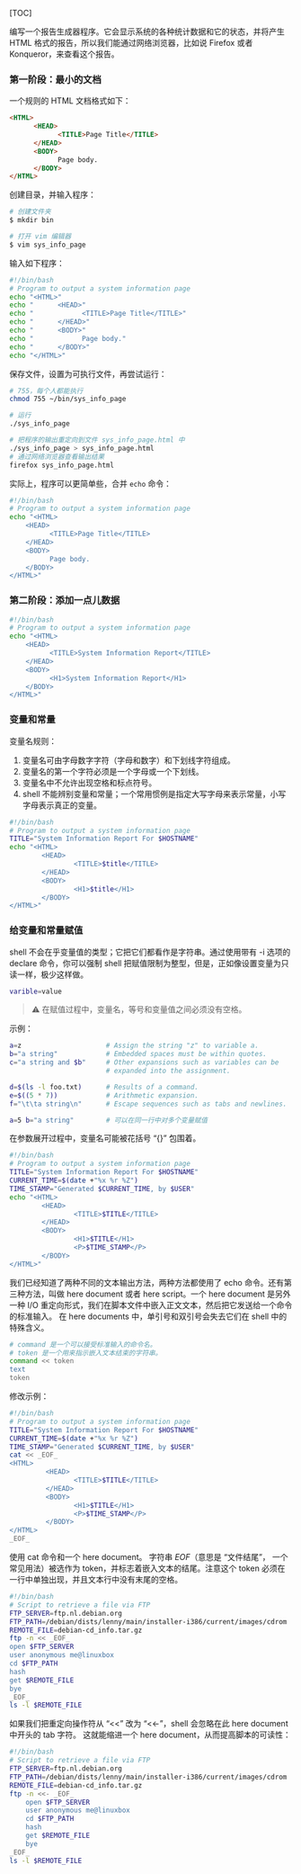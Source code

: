 [TOC]

编写一个报告生成器程序。它会显示系统的各种统计数据和它的状态，并将产生 HTML 格式的报告，所以我们能通过网络浏览器，比如说 Firefox 或者 Konqueror，来查看这个报告。

### 第一阶段：最小的文档

一个规则的 HTML 文档格式如下：
```html
<HTML>
      <HEAD>
            <TITLE>Page Title</TITLE>
      </HEAD>
      <BODY>
            Page body.
      </BODY>
</HTML>
```

创建目录，并输入程序：
```bash
# 创建文件夹
$ mkdir bin

# 打开 vim 编辑器
$ vim sys_info_page
```
输入如下程序：
```bash
#!/bin/bash
# Program to output a system information page
echo "<HTML>"
echo "      <HEAD>"
echo "            <TITLE>Page Title</TITLE>"
echo "      </HEAD>"
echo "      <BODY>"
echo "            Page body."
echo "      </BODY>"
echo "</HTML>"
```

保存文件，设置为可执行文件，再尝试运行：
```bash
# 755，每个人都能执行
chmod 755 ~/bin/sys_info_page

# 运行
./sys_info_page 

# 把程序的输出重定向到文件 sys_info_page.html 中
./sys_info_page > sys_info_page.html
# 通过网络浏览器查看输出结果
firefox sys_info_page.html
```

实际上，程序可以更简单些，合并 `echo` 命令：
```bash
#!/bin/bash
# Program to output a system information page
echo "<HTML>
    <HEAD>
          <TITLE>Page Title</TITLE>
    </HEAD>
    <BODY>
          Page body.
    </BODY>
</HTML>"
```

### 第二阶段：添加一点儿数据

```bash
#!/bin/bash
# Program to output a system information page
echo "<HTML>
    <HEAD>
          <TITLE>System Information Report</TITLE>
    </HEAD>
    <BODY>
          <H1>System Information Report</H1>
    </BODY>
</HTML>"
```

### 变量和常量

变量名规则：
1. 变量名可由字母数字字符（字母和数字）和下划线字符组成。
2. 变量名的第一个字符必须是一个字母或一个下划线。
3. 变量名中不允许出现空格和标点符号。
4. shell 不能辨别变量和常量；一个常用惯例是指定大写字母来表示常量，小写字母表示真正的变量。

```bash
#!/bin/bash
# Program to output a system information page
TITLE="System Information Report For $HOSTNAME"
echo "<HTML>
        <HEAD>
                <TITLE>$title</TITLE>
        </HEAD>
        <BODY>
                <H1>$title</H1>
        </BODY>
</HTML>"
```

### 给变量和常量赋值

shell 不会在乎变量值的类型；它把它们都看作是字符串。通过使用带有 -i 选项的 declare 命令，你可以强制 shell 把赋值限制为整型，但是，正如像设置变量为只读一样，极少这样做。
```bash
varible=value
```

> ⚠️ 在赋值过程中，变量名，等号和变量值之间必须没有空格。

示例：
```bash
a=z                     # Assign the string "z" to variable a.
b="a string"            # Embedded spaces must be within quotes.
c="a string and $b"     # Other expansions such as variables can be
                        # expanded into the assignment.

d=$(ls -l foo.txt)      # Results of a command.
e=$((5 * 7))            # Arithmetic expansion.
f="\t\ta string\n"      # Escape sequences such as tabs and newlines.

a=5 b="a string"        # 可以在同一行中对多个变量赋值
```

在参数展开过程中，变量名可能被花括号 “{}” 包围着。

```bash
#!/bin/bash
# Program to output a system information page
TITLE="System Information Report For $HOSTNAME"
CURRENT_TIME=$(date +"%x %r %Z")
TIME_STAMP="Generated $CURRENT_TIME, by $USER"
echo "<HTML>
        <HEAD>
                <TITLE>$TITLE</TITLE>
        </HEAD>
        <BODY>
                <H1>$TITLE</H1>
                <P>$TIME_STAMP</P>
        </BODY>
</HTML>"
```

我们已经知道了两种不同的文本输出方法，两种方法都使用了 echo 命令。还有第三种方法，叫做 here document 或者 here script。一个 here document 是另外一种 I/O 重定向形式，我们在脚本文件中嵌入正文文本，然后把它发送给一个命令的标准输入。
在 here documents 中，单引号和双引号会失去它们在 shell 中的特殊含义。

```bash
# command 是一个可以接受标准输入的命令名。
# token 是一个用来指示嵌入文本结束的字符串。
command << token
text
token
```

修改示例：

```bash
#!/bin/bash
# Program to output a system information page
TITLE="System Information Report For $HOSTNAME"
CURRENT_TIME=$(date +"%x %r %Z")
TIME_STAMP="Generated $CURRENT_TIME, by $USER"
cat << _EOF_
<HTML>
         <HEAD>
                <TITLE>$TITLE</TITLE>
         </HEAD>
         <BODY>
                <H1>$TITLE</H1>
                <P>$TIME_STAMP</P>
         </BODY>
</HTML>
_EOF_
```
使用 cat 命令和一个 here document。
字符串 _EOF_（意思是 “文件结尾”， 一个常见用法）被选作为 token，并标志着嵌入文本的结尾。注意这个 token 必须在一行中单独出现，并且文本行中没有末尾的空格。

```bash
#!/bin/bash
# Script to retrieve a file via FTP
FTP_SERVER=ftp.nl.debian.org
FTP_PATH=/debian/dists/lenny/main/installer-i386/current/images/cdrom
REMOTE_FILE=debian-cd_info.tar.gz
ftp -n << _EOF_
open $FTP_SERVER
user anonymous me@linuxbox
cd $FTP_PATH
hash
get $REMOTE_FILE
bye
_EOF_
ls -l $REMOTE_FILE
```

如果我们把重定向操作符从 “<\<” 改为 “<\<-”，shell 会忽略在此 here document 中开头的 tab 字符。 这就能缩进一个 here document，从而提高脚本的可读性：
```bash
#!/bin/bash
# Script to retrieve a file via FTP
FTP_SERVER=ftp.nl.debian.org
FTP_PATH=/debian/dists/lenny/main/installer-i386/current/images/cdrom
REMOTE_FILE=debian-cd_info.tar.gz
ftp -n <<- _EOF_
    open $FTP_SERVER
    user anonymous me@linuxbox
    cd $FTP_PATH
    hash
    get $REMOTE_FILE
    bye
_EOF_
ls -l $REMOTE_FILE
```
